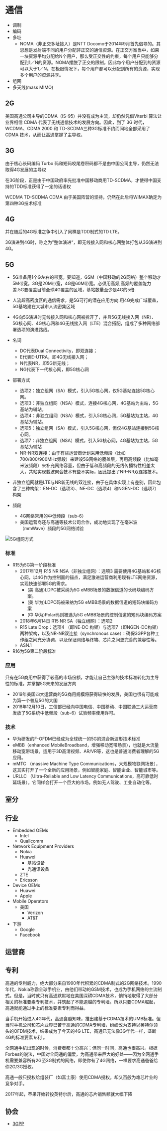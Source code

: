 # 通信


* 调制
* 编码
* 多址
    - NOMA（非正交多址接入）是NTT Docomo于2014年9月首先倡导的。其思想是发射端不同的用户分配非正交的通信资源。在正交方案当中，如果一块资源平均分配给N个用户，那么受正交性的约束，每个用户只能够分配到1／N的资源。NOMA摆脱了正交的限制，因此每个用户分配到的资源可以大于1／N。在极限情况下，每个用户都可以分配到所有的资源，实现多个用户的资源共享。
* 组网
* 多天线(mass MIMO)

## 2G

美国高通公司主导的CDMA（IS-95）并没有成为主流，却仍然凭借Viterbi 算法让业界相信 CDMA 代表了无线通信技术的发展方向。因此，到了 3G 时代，WCDMA、CDMA 2000 和 TD-SCDMA三种3G标准不约而同地全部采用了 CDMA 技术，从而让高通掌握了主导权。

## 3G

由于核心长码编码 Turbo 码和短码咬尾卷积码都不是由中国公司主导，仍然无法取得4G发展的主导权

在3G阶段，正是由于中国政府率先批准中国移动商用TD-SCDMA，才使得中国支持的TDD标准获得了一定的话语权

WCDMA
TD-SCDMA
CDMA
由于美国阵营的坚持，仍然在此后将WIMAX确定为第四种3G技术标准

## 4G

并在随后的4G标准之争中引入了同样是TDD制式的TD LTE。

3G演进到4G时，称之为”整体演进“，即无线接入网和核心网整体打包从3G演进到4G。

## 5G

* 5G准备用1个G左右的带宽。要知道，GSM（中国移动的2G网络）整个移动才5M带宽，3G是20M带宽，4G是60M带宽。必须用高频,高频的覆盖能力差.5G要覆盖目前全球4G覆盖的区域，基站数量至少是4G的5倍.
* 人流超高密度区的通信需求，是5G可行的潜在应用方向.用4G完成广域覆盖，5G基站建在大城市人流密集区域
* 4G向5G演进时无线接入网和核心网被拆开了，并且5G无线接入网（NR）、5G核心网、4G核心网和4G无线接入网（LTE）混合搭配，组成了多种网络部署选项的演进路线。

* 名词
    * DC代表Dual Connectivity，即双连接；
    * E代表E-UTRA，即4G无线接入网；
    * N代表NR，即5G新无线；
    * NG代表下一代核心网，即5G核心网
* 部署方式
    - 选项2：独立组网（SA）模式，引入5G核心网，仅5G基站连接5G核心网。
    - 选项3：非独立组网（NSA）模式，连接4G核心网，4G基站为主站，5G基站为辅站。
    - 选项4：非独立组网（NSA）模式，引入5G核心网，5G基站为主站，4G基站为辅站。
    - 选项5：独立组网（SA）模式，引入5G核心网，但仅4G基站连接到5G核心网。
    - 选项7：非独立组网（NSA）模式，引入5G核心网，4G基站为主站，5G基站为辅站
    - NR-NR双连接：由于有些运营商计划采用低频段（比如700/800/900MHz频段）来建设5G网络的覆盖层，再用高频段（比如毫米波频段）来补充网络容量，但由于低和高频段的无线传播特性相差太大，共站实现载波聚合技术有些不实际，因此提出了NR-NR双连接技术。
* 非独立组网就是LTE与NR新无线的双连接，由于在具体实现上有差别，因此包含了三种构架：EN-DC（选项3）、NE-DC（选项4）和NGEN-DC（选项7）构架
* 频段
    - 4G网络常用的中低频段（sub-6）
    - 美国运营商还与高通等技术公司合作，成功地实现了在毫米波（mmWave）频段的5G网络试验

![5G组网方式](../_static/net_contact.jpg "Optional title")

### 标准

* R15为5G第一阶段标准
    - 2017年12月 R15 NR NSA（非独立组网）：选项3 需要使用4G基站和4G核心网，以4G作为控制面的锚点，满足激进运营商利用现有LTE网络资源，实现快速部署5G的需求。
        + (美 高通)LDPC被采纳为5G eMBB场景的数据信道的长码块编码方案。
        + (美 华为)LDPC码被采纳为5G eMBB场景的数据信道的短码块编码方案
        + (中 华为)Polar码则被选为5G eMBB场景的控制信道的短码块编码方案
    - 2018年6月14日 R15 NR SA（独立组网）：选项2
    - R15 Late Drop：选项4 （即NE-DC 构架）与选项7（即NGEN-DC构架） 两种架构，以及NR-NR双连接（synchronous case）：确保3GPP各种工作组之间充分协调，以及保证网络与终端、芯片之间更完善的兼容性等。
    - ASN.1
* R16为5G第二阶段标准

### 应用

只有在5G商用中获得了较高的市场份额，才能让自己主张的技术标准转化为主导性的标准，并掌握5G未来的发展方向

* 2019年美国四大运营商的5G商用规模将获得较快的发展，美国也很有可能成为第一个普及5G的大国
* 2018年12月10日，工信部已经向中国电信、中国移动、中国联通三大运营商发放了5G系统中低频段（sub-6）试验频率使用许可。

### 技术

* 华为研发的F-OFDM已经成为全球统一的5G的混合新波形技术标准
* eMBB（enhanced MobileBroadband，增强移动宽带场景），也就是大流量移动宽带场景，适用于3D高清视频、AR/VR等，这也是普通消费者理解的5G应用。
* mMTC （massive Machine Type Communications，大规模物联网场景），这其实打开了一个全新的应用场景，例如智能家庭、智能企业、智能城市等。
* URLLC （Ultra-Reliable and Low Latency Communications，高可靠低时延场景），它同样会打开一个巨大的市场，例如无人驾驶、工业自动化等。

## 室分

## 行业

* Embedded OEMs
    - Intel
    - Quallcomm
* Network Equipment Providers
    - Nokia
    - Huawei
        + 基站设备
        + 光通讯设备
    - ZTE
    - Ericsson
* Device OEMs
    - Huawei
    - Apple
* Mobile Operators
    - 美国
        + Verizon
        * AT&T
* 下游
    - Google
    - Facebook

## 运营商

## 专利

高通的专利威力，绝大部分来自1990年代积累的CDMA制式的2G网络技术。1990年代，Nokia称霸全球手机业，由他们带动的GSM技术，也成为手机网络的主流制式。但是，当时就只有高通默默地在美国深耕CDMA技术，悄悄地取得了大部分相关的标准要素专利技术，并筑起了不能逾越的专利墙。所以只要CDMA崛起，高通就能通过手上的标准要素专利而得益。

当手机开始进入4G年代，高通食髓知味，推出建基于CDMA技术的UMB标准。但当时手机公司和芯片业界已苦于高通的CDMA专利墙，纷纷改为支持以英特尔领头的OFDM技术，结果成为了今天的4G LTE，高通已无法像3G年代一样，垄断4G的标准要素专利 。

全网通手机出现的时候，消费者都十分高兴；但同一时间，高通也很高兴。根据Forbes的说法，中国对全网通的偏爱，为高通带来巨大的好处——因为全网通手机需要兼容所有2G至3G制式的网络，即使你有了4G网络，一样要求高通爸爸给你2G/3G授权。

高通一般只授权给组装厂（如富士康）使用CDMA授权，却又百般为难芯片业的竞争对手。

2017年起，苹果开始转投英特尔后，高通的芯片销售额就大幅下降


## 协会

* [3GPP](link)
